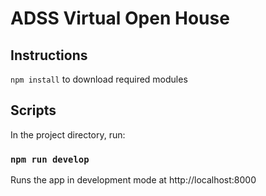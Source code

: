 # ADSS Virtual Open House

## Instructions
`npm install` to download required modules

## Scripts
In the project directory, run:

### `npm run develop`
Runs the app in development mode at http://localhost:8000
